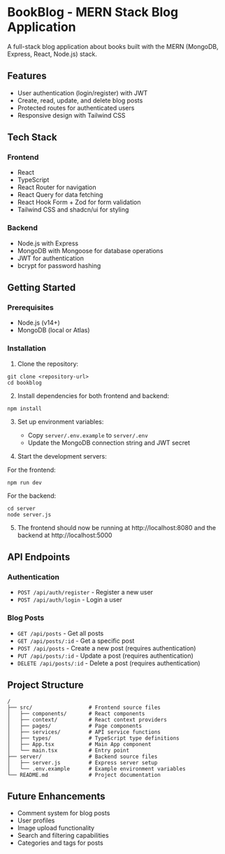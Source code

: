 
# BookBlog - MERN Stack Blog Application

A full-stack blog application about books built with the MERN (MongoDB, Express, React, Node.js) stack.

## Features

- User authentication (login/register) with JWT
- Create, read, update, and delete blog posts
- Protected routes for authenticated users
- Responsive design with Tailwind CSS

## Tech Stack

### Frontend
- React
- TypeScript
- React Router for navigation
- React Query for data fetching
- React Hook Form + Zod for form validation
- Tailwind CSS and shadcn/ui for styling

### Backend
- Node.js with Express
- MongoDB with Mongoose for database operations
- JWT for authentication
- bcrypt for password hashing

## Getting Started

### Prerequisites

- Node.js (v14+)
- MongoDB (local or Atlas)

### Installation

1. Clone the repository:
```
git clone <repository-url>
cd bookblog
```

2. Install dependencies for both frontend and backend:
```
npm install
```

3. Set up environment variables:
   - Copy `server/.env.example` to `server/.env`
   - Update the MongoDB connection string and JWT secret

4. Start the development servers:

For the frontend:
```
npm run dev
```

For the backend:
```
cd server
node server.js
```

5. The frontend should now be running at http://localhost:8080 and the backend at http://localhost:5000

## API Endpoints

### Authentication
- `POST /api/auth/register` - Register a new user
- `POST /api/auth/login` - Login a user

### Blog Posts
- `GET /api/posts` - Get all posts
- `GET /api/posts/:id` - Get a specific post
- `POST /api/posts` - Create a new post (requires authentication)
- `PUT /api/posts/:id` - Update a post (requires authentication)
- `DELETE /api/posts/:id` - Delete a post (requires authentication)

## Project Structure

```
/
├── src/                  # Frontend source files
│   ├── components/       # React components
│   ├── context/          # React context providers
│   ├── pages/            # Page components
│   ├── services/         # API service functions
│   ├── types/            # TypeScript type definitions
│   ├── App.tsx           # Main App component
│   └── main.tsx          # Entry point
├── server/               # Backend source files
│   ├── server.js         # Express server setup
│   └── .env.example      # Example environment variables
└── README.md             # Project documentation
```

## Future Enhancements

- Comment system for blog posts
- User profiles
- Image upload functionality
- Search and filtering capabilities
- Categories and tags for posts
